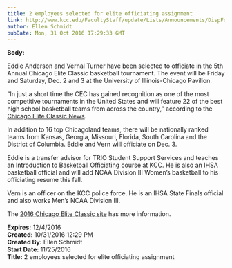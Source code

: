 ```yaml
---
title: 2 employees selected for elite officiating assignment
link: http://www.kcc.edu/FacultyStaff/update/Lists/Announcements/DispForm.aspx?ID=2322
author: Ellen Schmidt
pubDate: Mon, 31 Oct 2016 17:29:33 GMT
---
```

<div><b>Body:</b> <div class="ExternalClassB3E744E931694863BB89955D111D6A5A"><p>​Eddie Anderson and Vernal Turner have been selected to officiate in the 5th Annual Chicago Elite Classic basketball tournament. The event will be Friday and Saturday, Dec. 2 and 3 at the University of Illinois-Chicago Pavilion. </p>
<p>“In just a short time the CEC has gained recognition as one of the most competitive tournaments in the United States and will feature 22 of the best high school basketball teams from across the country,” according to the <a href="http://www.chicagoeliteclassic.com/index.php/news">Chicago Elite Classic News</a>.</p>
<p>In addition to 16 top Chicagoland teams, there will be nationally ranked teams from Kansas, Georgia, Missouri, Florida, South Carolina and the District of Columbia. Eddie and Vern will officiate on Dec. 3.</p>
<p>Eddie is a transfer advisor for TRIO Student Support Services and teaches an Introduction to Basketball Officiating course at KCC. He is also an IHSA basketball official and will add NCAA Division III Women’s basketball to his officiating resume this fall.</p>
<p>Vern is an officer on the KCC police force. He is an IHSA State Finals official and also works Men’s NCAA Division III.</p>
<p>The <a href="http://www.chicagoeliteclassic.com/">2016 Chicago Elite Classic site</a> has more information.</p></div></div>
<div><b>Expires:</b> 12/4/2016</div>
<div><b>Created:</b> 10/31/2016 12:29 PM</div>
<div><b>Created By:</b> Ellen Schmidt</div>
<div><b>Start Date:</b> 11/25/2016</div>
<div><b>Title:</b> 2 employees selected for elite officiating assignment</div>
